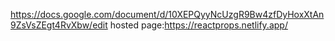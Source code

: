 https://docs.google.com/document/d/10XEPQyyNcUzgR9Bw4zfDyHoxXtAn9ZsVsZEgt4RvXbw/edit
hosted page:https://reactprops.netlify.app/
